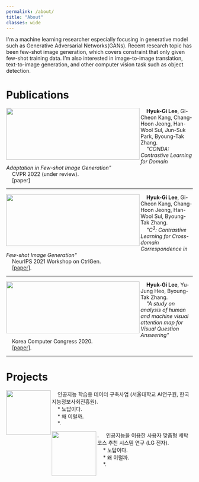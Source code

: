 ```yaml
---
permalink: /about/
title: "About"
classes: wide
---
```


I'm a machine learning researcher especially focusing in generative model such as Generative Adversarial Networks(GANs). Recent research topic has been few-shot image generation, which covers constraint that only given few-shot training data. I’m also interested in image-to-image translation, text-to-image generation, and other computer vision task such as object detection.


# Publications

<img align="left" src="https://user-images.githubusercontent.com/46648096/147867923-47f1980e-3e93-4797-bebe-161db379be91.png" height="140" width="360"/> &nbsp;&nbsp;&nbsp; __Hyuk-Gi Lee__, Gi-Cheon Kang, Chang-Hoon Jeong, Han-Wool Sul, Jun-Suk Park, Byoung-Tak Zhang.   
&nbsp;&nbsp;&nbsp; *"CONDA: Contrastive Learning for Domain Adaptation in Few-shot Image Generation"*    
&nbsp;&nbsp;&nbsp; CVPR 2022 (under review).     
&nbsp;&nbsp;&nbsp; [paper]     
           
           
---

<img align="left" src="https://user-images.githubusercontent.com/46648096/147867917-541ee899-4386-4cbe-afbf-14cd35de69e0.png" height="140" width="360"/> &nbsp;&nbsp;&nbsp; __Hyuk-Gi Lee__, Gi-Cheon Kang, Chang-Hoon Jeong, Han-Wool Sul, Byoung-Tak Zhang.  
&nbsp;&nbsp;&nbsp; *"C<sup>3</sup>:  Contrastive Learning for Cross-domain Correspondence in Few-shot Image Generation"*    
&nbsp;&nbsp;&nbsp; NeurIPS 2021 Workshop on CtrlGen.   
&nbsp;&nbsp;&nbsp; [[paper]](https://github.com/komkmm/komkmm.github.io/blob/master/assets/paper/NIPS_Workshop_camera_ready.pdf).  
    
    
---

<img align="left" src="https://user-images.githubusercontent.com/46648096/147867903-eefe63c4-add5-4ba0-8081-3f2c862ec1d5.png" height="140" width="360"/> &nbsp;&nbsp;&nbsp; __Hyuk-Gi Lee__, Yu-Jung Heo, Byoung-Tak Zhang.  
&nbsp;&nbsp;&nbsp; *"A study on analysis of human and machine visual attention map for Visual Question Answering"*  
&nbsp;&nbsp;&nbsp; Korea Computer Congress 2020.  
&nbsp;&nbsp;&nbsp; [[paper]](https://github.com/komkmm/komkmm.github.io/blob/master/assets/paper/KCC2020_HGLeeHZ.pdf).   
    
      
---

# Projects

<img align="left" src="https://user-images.githubusercontent.com/46648096/147867903-eefe63c4-add5-4ba0-8081-3f2c862ec1d5.png" height="120" width="120"/> &nbsp;&nbsp;&nbsp; 인공지능 학습용 데이터 구축사업 (서울대학교 AI연구원, 한국지능정보사회진흥원).  
&nbsp;&nbsp;&nbsp; * 노답이다.  
&nbsp;&nbsp;&nbsp; * 왜 이럴까.  
&nbsp;&nbsp;&nbsp; *. 


<img align="left" src="https://user-images.githubusercontent.com/46648096/147867903-eefe63c4-add5-4ba0-8081-3f2c862ec1d5.png" height="120" width="120"/>. &nbsp;&nbsp;&nbsp; 인공지능을 이용한 사용자 맞춤형 세탁 코스 추천 시스템 연구 (LG 전자).  
&nbsp;&nbsp;&nbsp; * 노답이다.  
&nbsp;&nbsp;&nbsp; * 왜 이럴까.  
&nbsp;&nbsp;&nbsp; *. 

